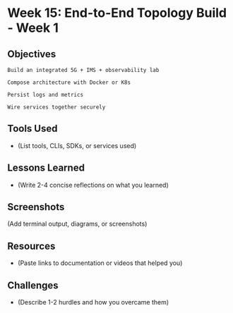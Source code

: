 # Week 15: End-to-End Topology Build - Week 1

## Objectives
    Build an integrated 5G + IMS + observability lab

    Compose architecture with Docker or K8s

    Persist logs and metrics

    Wire services together securely

## Tools Used
- (List tools, CLIs, SDKs, or services used)

## Lessons Learned
- (Write 2-4 concise reflections on what you learned)

## Screenshots
(Add terminal output, diagrams, or screenshots)

## Resources
- (Paste links to documentation or videos that helped you)

## Challenges
- (Describe 1-2 hurdles and how you overcame them)
